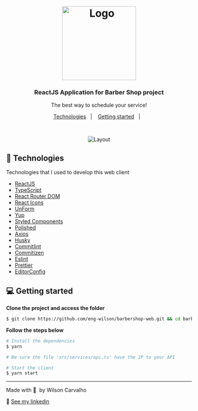 <h1 align="center">
  <img alt="Logo" src="https://res.cloudinary.com/dev-wilson/image/upload/v1613750988/logo_iw1v9f_uf7twz.svg" width="200px">
</h1>

<h3 align="center">
  ReactJS Application for Barber Shop project
</h3>

<p align="center">The best way to schedule your service!</p>

<p align="center">
  <a href="#-technologies">Technologies</a>&nbsp;&nbsp;&nbsp;|&nbsp;&nbsp;&nbsp;
  <a href="#-getting-started">Getting started</a>&nbsp;&nbsp;&nbsp;|&nbsp;&nbsp;&nbsp;
</p>

</br>

<p align="center">
  <img alt="Layout" src="https://res.cloudinary.com/dev-wilson/image/upload/v1613750714/Kapture_2020-05-06_at_21.25.26_tijnl5_nymhuh.gif">
</p>

## 🚀 Technologies

Technologies that I used to develop this web client

- [ReactJS](https://reactjs.org/)
- [TypeScript](https://www.typescriptlang.org/)
- [React Router DOM](https://reacttraining.com/react-router/)
- [React Icons](https://react-icons.netlify.com/#/)
- [UnForm](https://unform.dev/) [](https://rocketseat.com.br/)
- [Yup](https://github.com/jquense/yup)
- [Styled Components](https://styled-components.com/)
- [Polished](https://github.com/styled-components/polished)
- [Axios](https://github.com/axios/axios)
- [Husky](https://github.com/typicode/husky)
- [Commitlint](https://github.com/conventional-changelog/commitlint)
- [Commitizen](https://github.com/commitizen/cz-cli)
- [Eslint](https://eslint.org/)
- [Prettier](https://prettier.io/)
- [EditorConfig](https://editorconfig.org/)

## 💻 Getting started

**Clone the project and access the folder**

```bash
$ git clone https://github.com/eng-wilson/barbershop-web.git && cd barbershop-web
```

**Follow the steps below**

```bash
# Install the dependencies
$ yarn

# Be sure the file 'src/services/api.ts' have the IP to your API

# Start the client
$ yarn start
```

---

Made with 🖤&nbsp; by Wilson Carvalho

👋 [See my linkedin](https://www.linkedin.com/in/dev-wilson/)
